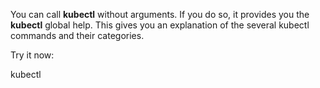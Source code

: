 You can call **kubectl** without arguments. If you do so, it provides you the **kubectl** global help. This gives you an explanation of the several kubectl commands and their categories.

Try it now:

kubectl
```{{exec}}